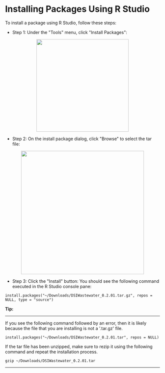 # Installing Packages Using R Studio

To install a package using R Studio, follow these steps:

- Step 1: Under the "Tools" menu, click "Install Packages":

<div align="center">
<img src="../../images/r-studio/tools-menu.png" style="width:300px">
</div>

- Step 2: On the install package dialog, click "Browse" to select the tar file:

<div align="center">
<img src="../../images/r-studio/install-packages-dialog.png" style="width:400px">
</div>

- Step 3: Click the "Install" button:
  You should see the following command executed in the R Studio console pane:

```
install.packages("~/Downloads/DSIWastewater_0.2.01.tar.gz", repos = NULL, type = "source")
```

**Tip:**

---

If you see the following command followed by an error, then it is likely because the file that you are installing is not a '.tar.gz' file.   

```
install.packages("~/Downloads/DSIWastewater_0.2.01.tar", repos = NULL)
```

If the tar file has been unzipped, make sure to rezip it using the following command and repeat the installation process.

```
gzip ~/Downloads/DSIWastewater_0.2.01.tar
```

---
</p>
</div>

